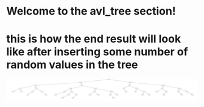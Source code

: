 # Welcome to the avl_tree section!

# this is how the end result will look like after inserting some number of random values in the tree

![avl_tree](./out/out1.jpg)
